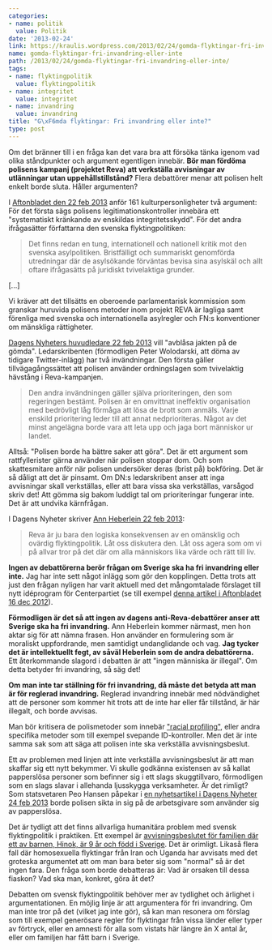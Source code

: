 ```yaml
---
categories:
- name: politik
  value: Politik
date: '2013-02-24'
link: https://kraulis.wordpress.com/2013/02/24/gomda-flyktingar-fri-invandring-eller-inte/
name: gomda-flyktingar-fri-invandring-eller-inte
path: /2013/02/24/gomda-flyktingar-fri-invandring-eller-inte/
tags:
- name: flyktingpolitik
  value: flyktingpolitik
- name: integritet
  value: integritet
- name: invandring
  value: invandring
title: "G\xF6mda flyktingar: Fri invandring eller inte?"
type: post
---
```

Om det bränner till i en fråga kan det vara bra att försöka tänka igenom vad olika ståndpunkter och argument egentligen innebär. **Bör man fördöma polisens kampanj (projektet Reva) att verkställa avvisningar av utlänningar utan uppehållstillstånd?** Flera debattörer menar att polisen helt enkelt borde sluta. Håller argumenten?



I [Aftonbladet den 22 feb 2013](http://www.aftonbladet.se/kultur/article16293405.ab) anför 161 kulturpersonligheter två argument: För det första sägs polisens legitimationskontroller innebära ett "systematiskt kränkande av enskildas integritetsskydd". För det andra ifrågasätter författarna den svenska flyktingpolitiken:

> Det finns redan en tung, internationell och nationell kritik mot den svenska asylpolitiken. Bristfälligt och summariskt genomförda utredningar där de asylsökande förväntas bevisa sina asylskäl och allt oftare ifrågasätts på juridiskt tvivelaktiga grunder.

[...]

Vi kräver att det tillsätts en oberoende parlamentarisk kommission som granskar huruvida polisens metoder inom projekt REVA är lagliga samt förenliga med svenska och internationella asylregler och FN:s konventioner om mänskliga rättigheter.

[Dagens Nyheters huvudledare 22 feb 2013](http://www.dn.se/ledare/huvudledare/avblas-jakten-pa-gomda) vill "avblåsa jakten på de gömda". Ledarskribenten (förmodligen Peter Wolodarski, att döma av tidigare Twitter-inlägg) har två invändningar. Den första gäller tillvägagångssättet att polisen använder ordningslagen som tvivelaktig hävstång i Reva-kampanjen.

> Den andra invändningen gäller själva prioriteringen, den som regeringen bestämt. Polisen är en omvittnat ineffektiv organisation med bedrövligt låg förmåga att lösa de brott som anmäls. Varje enskild prioritering leder till att annat nedprioriteras. Något av det minst angelägna borde vara att leta upp och jaga bort människor ur landet.

Alltså: "Polisen borde ha bättre saker att göra". Det är ett argument som rattfyllerister gärna använder när polisen stoppar dom. Och som skattesmitare anför när polisen undersöker deras (brist på) bokföring. Det är så dåligt att det är pinsamt. Om DN:s ledarskribent anser att inga avvisningar skall verkställas, eller att bara vissa ska verkställas, varsågod skriv det! Att gömma sig bakom luddigt tal om prioriteringar fungerar inte. Det är att undvika kärnfrågan.

I Dagens Nyheter skriver [Ann Heberlein 22 feb 2013](http://www.dn.se/kultur-noje/debatt-essa/ann-heberlein-manniskorna-som-soker-skydd-och-trygghet-hos-oss-ar-inte-farliga):

> Reva är ju bara den logiska konsekvensen av en omänsklig och ovärdig flyktingpolitik. Låt oss diskutera den. Låt oss agera som om vi på allvar tror på det där om alla människors lika värde och rätt till liv.

**Ingen av debattörerna berör frågan om Sverige ska ha fri invandring eller inte.** Jag har inte sett något inlägg som gör den kopplingen. Detta trots att just den frågan nyligen har varit aktuell med det mångomtalade förslaget till nytt idéprogram för Centerpartiet (se till exempel [denna artikel i Aftonbladet 16 dec 2012](http://www.aftonbladet.se/nyheter/article15937853.ab)).

**Förmodligen är det så att ingen av dagens anti-Reva-debattörer anser att Sverige ska ha fri invandring.** Ann Heberlein kommer närmast, men hon aktar sig för att nämna frasen. Hon använder en formulering som är moraliskt uppfordrande, men samtidigt undanglidande och vag. **Jag tycker det är intellektuellt fegt, av såväl Heberlein som de andra debattörerna.** Ett återkommande slagord i debatten är att "ingen människa är illegal". Om detta betyder fri invandring, så säg det!

**Om man inte tar ställning för fri invandring, då måste det betyda att man är för reglerad invandring.** Reglerad invandring innebär med nödvändighet att de personer som kommer hit trots att de inte har eller får tillstånd, är här illegalt, och borde avvisas.

Man bör kritisera de polismetoder som innebär ["racial profiling"](http://en.wikipedia.org/wiki/Racial_profiling), eller andra specifika metoder som till exempel svepande ID-kontroller. Men det är inte samma sak som att säga att polisen inte ska verkställa avvisningsbeslut.

Ett av problemen med linjen att inte verkställa avvisningsbeslut är att man skaffar sig ett nytt bekymmer. Vi skulle godkänna existensen av så kallat papperslösa personer som befinner sig i ett slags skuggtillvaro, förmodligen som en slags slavar i allehanda ljusskygga verksamheter. Är det rimligt? Som statsvetaren Peo Hansen påpekar i [en nyhetsartikel i Dagens Nyheter 24 feb 2013](http://www.dn.se/nyheter/sverige/satt-dit-arbetsgivarna-i-stallet) borde polisen sikta in sig på de arbetsgivare som använder sig av papperslösa.

Det är tydligt att det finns allvarliga humanitära problem med svensk flyktingpolitik i praktiken. Ett exempel är [avvisningsbeslutet för familjen där ett av barnen, Hinok, är 9 år och född i Sverige](http://www.aftonbladet.se/nyheter/article16270996.ab). Det är orimligt. Likaså flera fall där homosexuella flyktingar från Iran och Uganda har avvisats med det groteska argumentet att om man bara beter sig som "normal" så är det ingen fara. Den fråga som borde debatteras är: Vad är orsaken till dessa fiaskon? Vad ska man, konkret, göra åt det?

Debatten om svensk flyktingpolitik behöver mer av tydlighet och ärlighet i argumentationen. En möjlig linje är att argumentera för fri invandring. Om man inte tror på det (vilket jag inte gör), så kan man resonera om förslag som till exempel generösare regler för flyktingar från vissa länder eller typer av förtryck, eller en amnesti för alla som vistats här längre än X antal år, eller om familjen har fått barn i Sverige.

